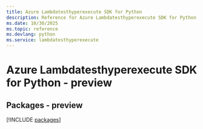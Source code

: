 ```yaml
---
title: Azure Lambdatesthyperexecute SDK for Python
description: Reference for Azure Lambdatesthyperexecute SDK for Python
ms.date: 10/30/2025
ms.topic: reference
ms.devlang: python
ms.service: lambdatesthyperexecute
---
```

# Azure Lambdatesthyperexecute SDK for Python - preview
## Packages - preview
[!INCLUDE [packages](lambdatesthyperexecute-index.md)]